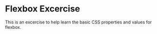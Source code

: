# Flexbox Excercise

This is an excercise to help learn the basic CSS properties and values for flexbox. 